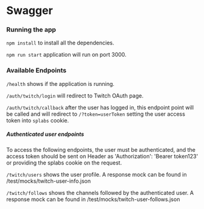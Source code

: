 # Swagger

### Running the app
```npm install``` to install all the dependencies.


```npm run start``` application will run on port 3000.

### Available Endpoints

```/health``` shows if the application is running.

```/auth/twitch/login``` will redirect to Twitch OAuth page.

```/auth/twitch/callback``` after the user has logged in, this endpoint point will be called and will redirect to ```/?token=userToken``` setting the user access token into ```splabs``` cookie.

##### Authenticated user endpoints
To access the following endpoints, the user must be authenticated, and the access token should be sent on Header as 'Authorization': 'Bearer token123' or providing the splabs cookie on the request.

```/twitch/users``` shows the user profile. A response mock can be found in /test/mocks/twitch-user-info.json

```/twitch/follows``` shows the channels followed by the authenticated user. A response mock can be found in /test/mocks/twitch-user-follows.json









